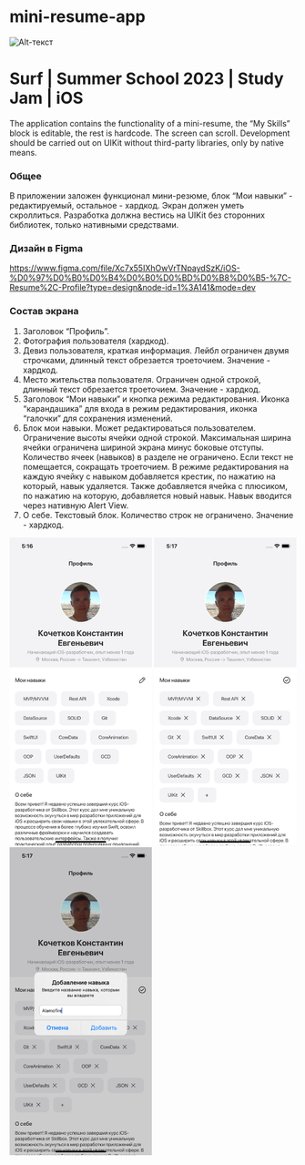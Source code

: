 # mini-resume-app
![Alt-текст](https://github.com/Ka4aH4uk/mini-resume-app/blob/master/So7Q-KefeKIPIYm1hLa5gdqfiFL9hpVjkjBQ7zFNyuoZ6MYmq17QJjTsOY2gc0e3t2AexI-tiTP1ICeMa1c3ninGvvwdM7NB5zecVDJkig4e77BZ9Ggju9BiXeMhSEQhIg=w3840.png?raw=true)
# Surf | Summer School 2023 | Study Jam | iOS

The application contains the functionality of a mini-resume, the “My Skills” block is editable, the rest is hardcode. The screen can scroll. Development should be carried out on UIKit without third-party libraries, only by native means.

### Общее

В приложении заложен функционал мини-резюме, блок “Мои навыки” - редактируемый, остальное - хардкод. Экран должен уметь скроллиться. 
Разработка должна вестись на UIKit без сторонних библиотек, только нативными средствами.

### Дизайн в Figma

https://www.figma.com/file/Xc7x55IXhOwVrTNpaydSzK/iOS-%D0%97%D0%B0%D0%B4%D0%B0%D0%BD%D0%B8%D0%B5-%7C-Resume%2C-Profile?type=design&node-id=1%3A141&mode=dev

### Состав экрана

1) Заголовок “Профиль”.
2) Фотография пользователя (хардкод).
3) Девиз пользователя, краткая информация. Лейбл ограничен двумя строчками, длинный текст обрезается троеточием. Значение - хардкод.
4) Место жительства пользователя. Ограничен одной строкой, длинный текст обрезается троеточием. Значение - хардкод.
5) Заголовок “Мои навыки” и кнопка режима редактирования. Иконка “карандашика” для входа в режим редактирования, иконка “галочки” для сохранения изменений. 
6) Блок мои навыки. Может редактироваться пользователем.
Ограничение высоты ячейки одной строкой. Максимальная ширина ячейки ограничена шириной экрана минус боковые отступы. Количество ячеек (навыков) в разделе не ограничено. Если текст не помещается, сокращать троеточием. 
В режиме редактирования на каждую ячейку с навыком добавляется крестик, по нажатию на который, навык удаляется. Также добавляется ячейка с плюсиком, по нажатию на которую, добавляется новый навык. Навык вводится через нативную Alert View. 
7) О себе. Текстовый блок. Количество строк не ограничено. Значение - хардкод.

<img src="https://github.com/Ka4aH4uk/mini-resume-app/blob/master/Simulator%20Screenshot%20-%20iPhone%2011%20-%202023-08-15%20at%2017.16.48.png?raw=true" width="250"> <img src="https://github.com/Ka4aH4uk/mini-resume-app/blob/master/Simulator%20Screenshot%20-%20iPhone%2011%20-%202023-08-15%20at%2017.17.01.png?raw=true" width="250"> <img src="https://github.com/Ka4aH4uk/mini-resume-app/blob/master/Simulator%20Screenshot%20-%20iPhone%2011%20-%202023-08-15%20at%2017.17.18.png?raw=true" width="250">
